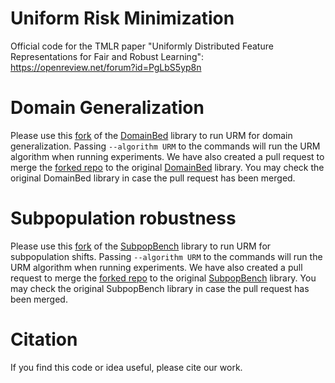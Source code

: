# Uniform Risk Minimization
Official code for the TMLR paper "Uniformly Distributed Feature Representations for Fair and Robust Learning": https://openreview.net/forum?id=PgLbS5yp8n

# Domain Generalization 
Please use this [fork](https://github.com/kiranchari/DomainBed/tree/URM) of the [DomainBed](https://github.com/facebookresearch/DomainBed) library to run URM for domain generalization. Passing ```--algorithm URM``` to the commands will run the URM algorithm when running experiments.
We have also created a pull request to merge the [forked repo](https://github.com/kiranchari/DomainBed/tree/URM) to the original [DomainBed](https://github.com/facebookresearch/DomainBed) library. 
You may check the original DomainBed library in case the pull request has been merged.

# Subpopulation robustness
Please use this [fork](https://github.com/kiranchari/SubpopBench/tree/URM) of the [SubpopBench](https://github.com/YyzHarry/SubpopBench) library to run URM for subpopulation shifts. Passing ```--algorithm URM``` to the commands will run the URM algorithm when running experiments.
We have also created a pull request to merge the [forked repo](https://github.com/kiranchari/SubpopBench/tree/URM) to the original [SubpopBench](https://github.com/YyzHarry/SubpopBench) library. 
You may check the original SubpopBench library in case the pull request has been merged.

# Citation
If you find this code or idea useful, please cite our work.
